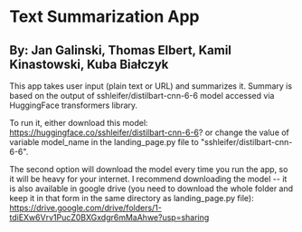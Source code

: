 # Text Summarization App

## By: Jan Galinski, Thomas Elbert, Kamil Kinastowski, Kuba Białczyk

This app takes user input (plain text or URL) and summarizes it. Summary is based on the output of sshleifer/distilbart-cnn-6-6 model accessed via HuggingFace transformers library.

To run it, either download this model: https://huggingface.co/sshleifer/distilbart-cnn-6-6? or change the value of variable model_name in the landing_page.py file to "sshleifer/distilbart-cnn-6-6".

The second option will download the model every time you run the app, so it will be heavy for your internet. I recommend downloading the model -- it is also available in google drive (you need to download the whole folder and keep it in that form in the same directory as landing_page.py file): https://drive.google.com/drive/folders/1-tdiEXw6Vrv1PucZ0BXGxdgr6mMaAhwe?usp=sharing


